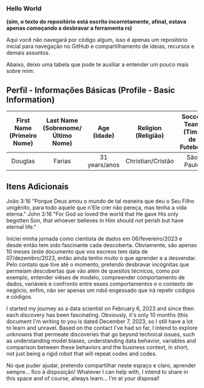 ### Hello World 
**(sim, o texto do repositório está escrito incorretamente, afinal, estava apenas começando a desbravar a ferramenta rs)**

Aqui você não navegará por código algum, isso é apenas um repositório inicial para navegação no GitHub e compartilhamento de ideias, recursos e demais assuntos.

Abaixo, deixo uma tabela que pode te auxiliar a entender um pouco mais sobre mim:

## Perfil - Informações Básicas (Profile - Basic Information)

| First Name (Primeiro Nome) | Last Name (Sobrenome/Último Nome) | Age (Idade) | Religion (Religião) | Soccer Team (Time de Futebol) |
| :----: | :----: | :----: | :----: | :----: |
| Douglas | Farias | 31 years/anos | Christian/Cristão | São Paulo |

## Itens Adicionais
João 3:16 "Porque Deus amou o mundo de tal maneira que deu o Seu Filho unigênito, para todo aquele que n'Ele crer não pereça, mas tenha a vida eterna."
John 3:16 "For God so loved the world that He gave His only begotten Son, that whoever believes in Him should not perish but have eternal life."

Iniciei minha jornada como cientista de dados em 06/fevereiro/2023 e desde então tem sido fascinante cada descoberta. Obviamente, são apenas 10 meses (este documento que vos escrevo tem data de 07/dezembro/2023, então ainda tenho muito o que aprender e a desvendar. Pelo contato que tive até o momento, pretendo desbravar incógnitas que permeiam descobertas que vão além de quesitos técnicos, como por exemplo, entender viéses de modelo, compreender comportamento de dados, variáveis e confronto entre esses comportamentos e o contexto de negócio, enfim, não ser apenas um robô engessado que irá repetir códigos e códigos. 

I started my journey as a data scientist on February 6, 2023 and since then each discovery has been fascinating. Obviously, it's only 10 months (this document I'm writing to you is dated December 7, 2023, so I still have a lot to learn and unravel. Based on the contact I've had so far, I intend to explore unknowns that permeate discoveries that go beyond technical issues, such as understanding model biases, understanding data behavior, variables and comparison between these behaviors and the business context, in short, not just being a rigid robot that will repeat codes and codes.

No que puder ajudar, pretendo compartilhar neste espaço e claro, aprender sempre... fico à disposição!
Whatever I can help with, I intend to share in this space and of course, always learn... I'm at your disposal!
